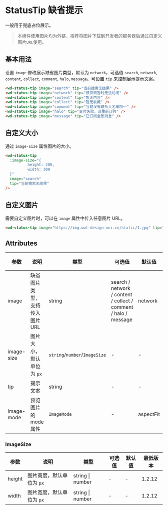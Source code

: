 <frame/>

# StatusTip 缺省提示

一般用于兜底占位展示。

> 本组件使用图片均为外链，推荐将图片下载到开发者的服务器后通过自定义图片`URL`使用。

## 基本用法

设置 `image` 修改展示缺省图片类型，默认为 `network`，可选值 `search`, `network`, `content`, `collect`, `comment`, `halo`, `message`。可设置 `tip` 来控制展示提示文案。

```html
<wd-status-tip image="search" tip="当前搜索无结果" />
<wd-status-tip image="network" tip="该页面暂时无法访问" />
<wd-status-tip image="content" tip="暂无内容" />
<wd-status-tip image="collect" tip="暂无收藏" />
<wd-status-tip image="comment" tip="当前没有联系人名单哦～" />
<wd-status-tip image="halo" tip="支付失败，请重新订购" />
<wd-status-tip image="message" tip="已订阅全部消息" />
```

## 自定义大小

通过 `image-size` 属性图片的大小。

```html
<wd-status-tip
  :image-size="{
          height: 200,
          width: 300
  }"
  image="search"
  tip="当前搜索无结果"
/>
```

## 自定义图片

需要自定义图片时，可以在 `image` 属性中传入任意图片 URL。

```html
<wd-status-tip image="https://img.wot-design-uni.cn/static/1.jpg" tip="查看我的头像" />
```

## Attributes

| 参数       | 说明                           | 类型                          | 可选值                                                          | 默认值    | 最低版本 |
| ---------- | ------------------------------ | ----------------------------- | --------------------------------------------------------------- | --------- | -------- |
| image      | 缺省图片类型，支持传入图片 URL | string                        | search / network / content / collect / comment / halo / message | network   | -        |
| image-size | 图片大小，默认单位为 `px`      | `string`/`number`/`ImageSize` | -                                                               | -         | -        |
| tip        | 提示文案                       | string                        | -                                                               | -         | -        |
| image-mode | 预览图片的 mode 属性           | `ImageMode`                   | -                                                               | aspectFit | 1.2.12   |

### ImageSize

| 参数   | 说明                      | 类型             | 可选值 | 默认值 | 最低版本 |
| ------ | ------------------------- | ---------------- | ------ | ------ | -------- |
| height | 图片高度，默认单位为 `px` | string \| number | -      | -      | 1.2.12   |
| width  | 图片宽度，默认单位为 `px` | string \| number | -      | -      | 1.2.12   |
